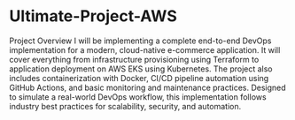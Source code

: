 # Ultimate-Project-AWS
Project Overview
I will be implementing a complete end-to-end DevOps implementation for a modern, cloud-native e-commerce application. It will cover everything from infrastructure provisioning using Terraform to application deployment on AWS EKS using Kubernetes. The project also includes containerization with Docker, CI/CD pipeline automation using GitHub Actions, and basic monitoring and maintenance practices. Designed to simulate a real-world DevOps workflow, this implementation follows industry best practices for scalability, security, and automation.
